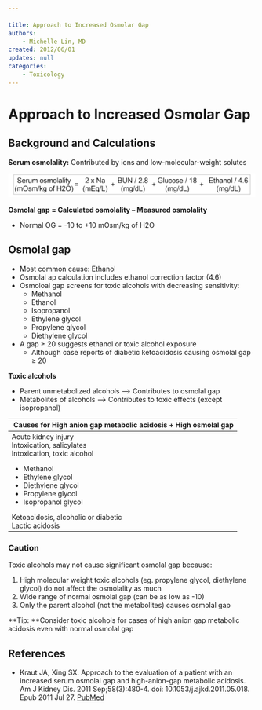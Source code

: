 ```yaml
---

title: Approach to Increased Osmolar Gap
authors:
    - Michelle Lin, MD
created: 2012/06/01
updates: null
categories:
    - Toxicology
---
```


# Approach to Increased Osmolar Gap

## Background and Calculations

**Serum osmolality:** Contributed by ions and low-molecular-weight solutes

![](image-1.png)

**Osmolal gap = Calculated osmolality – Measured osmolality**

- Normal OG = -10 to +10 mOsm/kg of H2O

## Osmolal gap

- Most common cause: Ethanol 
- Osmolal ap calculation includes ethanol correction factor (4.6)
- Osmoloal gap screens for toxic alcohols with decreasing sensitivity: 
  - Methanol
  - Ethanol
  - Isopropanol
  - Ethylene glycol
  - Propylene glycol
  - Diethylene glycol
- A gap ≥ 20 suggests ethanol or toxic alcohol exposure
  - Although case reports of diabetic ketoacidosis causing osmolal gap ≥ 20

**Toxic alcohols**

- Parent unmetabolized alcohols --> Contributes to osmolal gap
- Metabolites of alcohols --> Contributes to toxic effects (except isopropanol)

<table>
<colgroup>
<col width="100%" />
</colgroup>
<thead>
<tr class="header">
<th> <b>Causes for High anion gap metabolic acidosis + High osmolal gap</b></th>
</tr>
</thead>
<tbody>
<tr class="odd">
<td>Acute kidney injury<br />
Intoxication, salicylates<br />
Intoxication, toxic alcohol<br />
<ul>
<li>Methanol</li>
<li>Ethylene glycol</li>
<li>Diethylene glycol</li>
<li>Propylene glycol</li>
<li>Isopropanol glycol</li></ul>
Ketoacidosis, alcoholic or diabetic<br />
Lactic acidosis<br />
</td>
</tr>
</tbody>
</table>

### Caution

Toxic alcohols may not cause significant osmolal gap because:

1. High molecular weight toxic alcohols (eg. propylene glycol, diethylene glycol) do not affect the osmolality as much
2. Wide range of normal osmolal gap (can be as low as -10)
3. Only the parent alcohol (not the metabolites) causes osmolal gap

**Tip: **Consider toxic alcohols for cases of high anion gap metabolic acidosis even with normal osmolal gap

## References

- Kraut JA, Xing SX. Approach to the evaluation of a patient with an increased serum osmolal gap and high-anion-gap metabolic acidosis. Am J Kidney Dis. 2011 Sep;58(3):480-4. doi: 10.1053/j.ajkd.2011.05.018. Epub 2011 Jul 27. [PubMed](https://www.ncbi.nlm.nih.gov/pubmed/?term=21794966)
